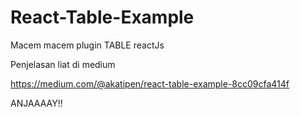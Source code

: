 # React-Table-Example
Macem macem plugin TABLE reactJs

Penjelasan liat di medium

https://medium.com/@akatipen/react-table-example-8cc09cfa414f


ANJAAAAY!!
